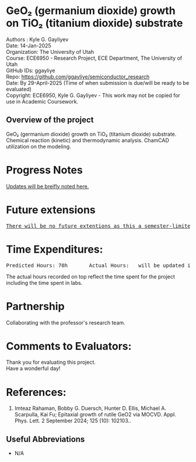 # GeO₂ (germanium dioxide) growth on TiO₂ (titanium dioxide) substrate
Authors : Kyle G. Gayliyev <br>
Date: 14-Jan-2025<br>
Organization: The University of Utah <br>
Course: ECE6950 - Research Project, ECE Department, The University of Utah<br>
GitHub IDs: ggayliye <br>
Repo: https://github.com/ggayliye/semiconductor_research <br>
Date: By 29-April-2025 (Time of when submission is due/will be ready to be evaluated)<br>
Copyright: ECE6950, Kyle G. Gayliyev - This work may not be copied for use in Academic Coursework.

## Overview of the project
GeO₂ (germanium dioxide) growth on TiO₂ (titanium dioxide) substrate. <br>
Chemical reaction (kinetic) and thermodynamic analysis. ChamCAD utilization on the modeling.


# Progress Notes

<ins>Updates will be breifly noted here.</ins> <br>

# Future extensions

<pre><ins>There will be no future extentions as this a semester-limited project taken for a class credit.</ins> :  </pre>

# Time Expenditures:
<pre>Predicted Hours: 70h		Actual Hours:	will be updated	in the end	 </pre>

The actual hours recorded on top reflect the time spent for the project including the time 
spent in labs.

# Partnership

Collaborating with the professor's research team.

# Comments to Evaluators:

Thank you for evaluating this project. <br>
Have a wonderful day!


# References:
1. Imteaz Rahaman, Bobby G. Duersch, Hunter D. Ellis, Michael A. Scarpulla, Kai Fu; Epitaxial growth of rutile GeO2 via MOCVD. Appl. Phys. Lett. 2 September 2024; 125 (10): 102103.. <br>



## Useful Abbreviations
- N/A